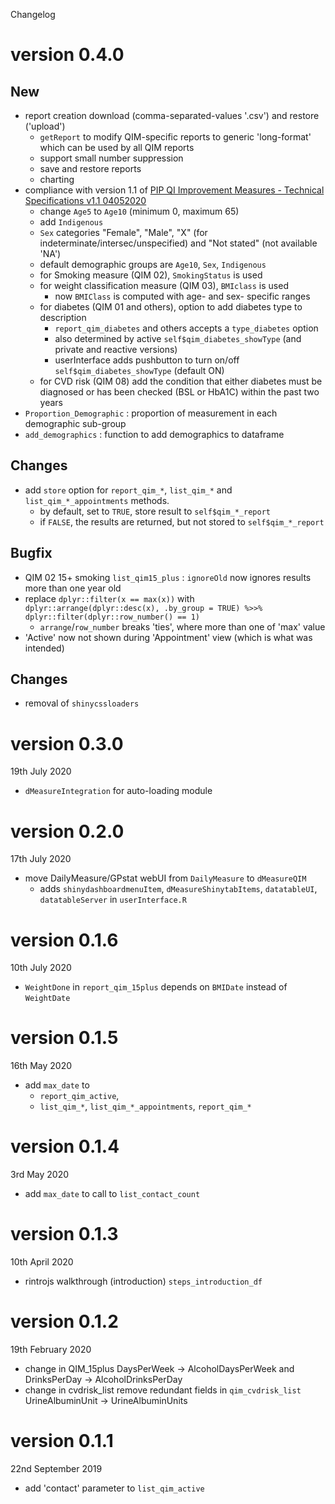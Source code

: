 Changelog

# version 0.4.0

## New

* report creation download (comma-separated-values '.csv') and restore ('upload')
  + `getReport` to modify QIM-specific reports to generic 'long-format' which can be used by all QIM reports
  + support small number suppression
  + save and restore reports
  + charting
* compliance with version 1.1 of [PIP QI Improvement Measures - Technical Specifications v1.1 04052020](https://www1.health.gov.au/internet/main/publishing.nsf/Content/46506AF50A4824B6CA25848600113FFF/$File/PIP-QI-Technical-Specifications.pdf)
  + change `Age5` to `Age10` (minimum 0, maximum 65)
  + add `Indigenous`
  + `Sex` categories "Female", "Male", "X" (for indeterminate/intersec/unspecified) and "Not stated" (not available 'NA')
  + default demographic groups are `Age10`, `Sex`, `Indigenous`
  + for Smoking measure (QIM 02), `SmokingStatus` is used
  + for weight classification measure (QIM 03), `BMIclass` is used
    - now `BMIClass` is computed with age- and sex- specific ranges
  + for diabetes (QIM 01 and others), option to add diabetes type to description
    - `report_qim_diabetes` and others accepts a `type_diabetes` option
    - also determined  by active `self$qim_diabetes_showType` (and private and reactive versions)
    - userInterface adds pushbutton to turn on/off `self$qim_diabetes_showType` (default ON)
  + for CVD risk (QIM 08) add the condition that either diabetes must be diagnosed
    or has been checked (BSL or HbA1C) within the past two years
* `Proportion_Demographic` : proportion of measurement in each demographic sub-group
* `add_demographics` : function to add demographics to dataframe

## Changes

* add `store` option for `report_qim_*`, `list_qim_*` and `list_qim_*_appointments` methods.
  + by default, set to `TRUE`, store result to `self$qim_*_report`
  + if `FALSE`, the results are returned, but not stored to `self$qim_*_report`

## Bugfix

* QIM 02 15+ smoking `list_qim15_plus` : `ignoreOld` now ignores results more than one year old
* replace `dplyr::filter(x == max(x))` with `dplyr::arrange(dplyr::desc(x), .by_group = TRUE) %>>% dplyr::filter(dplyr::row_number() == 1)`
  + `arrange`/`row_number` breaks 'ties', where more than one of 'max' value
* 'Active' now not shown during 'Appointment' view (which is what was intended)

## Changes

* removal of `shinycssloaders`

# version 0.3.0
19th July 2020

* `dMeasureIntegration` for auto-loading module

# version 0.2.0
17th July 2020

* move DailyMeasure/GPstat webUI from `DailyMeasure` to `dMeasureQIM`
  + adds `shinydashboardmenuItem`, `dMeasureShinytabItems`,
    `datatableUI`, `datatableServer` in `userInterface.R`

# version 0.1.6
10th July 2020

* `WeightDone` in `report_qim_15plus` depends on `BMIDate` instead of `WeightDate`

# version 0.1.5
16th May 2020

* add `max_date` to
  + `report_qim_active`,
  + `list_qim_*`, `list_qim_*_appointments`, `report_qim_*`

# version 0.1.4
3rd May 2020

* add `max_date` to call to `list_contact_count`

# version 0.1.3
10th April 2020

* rintrojs walkthrough (introduction) `steps_introduction_df`

# version 0.1.2
19th February 2020

* change in QIM_15plus
    DaysPerWeek -> AlcoholDaysPerWeek and DrinksPerDay -> AlcoholDrinksPerDay
* change in cvdrisk_list
    remove redundant fields in `qim_cvdrisk_list`
    UrineAlbuminUnit ->  UrineAlbuminUnits

# version 0.1.1
22nd September 2019

* add 'contact' parameter to `list_qim_active`
